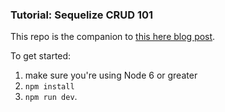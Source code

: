 ### Tutorial: Sequelize CRUD 101

This repo is the companion to [this here blog post](http://lorenstewart.me/2016/10/03/sequelize-crud-101/).

To get started:
 1. make sure you're using Node 6 or greater
 2. `npm install`
 3. `npm run dev`.
